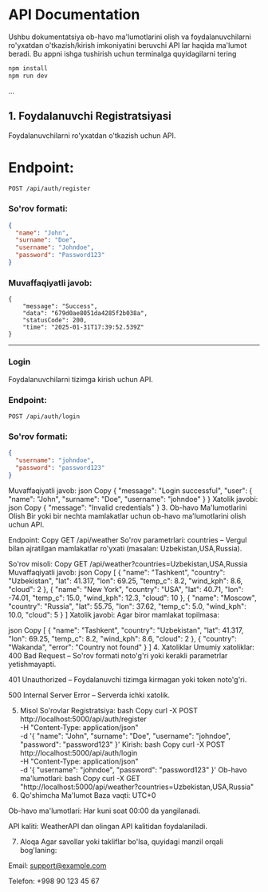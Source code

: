 # API Documentation

Ushbu dokumentatsiya ob-havo ma'lumotlarini olish va foydalanuvchilarni ro'yxatdan o'tkazish/kirish imkoniyatini beruvchi API lar haqida ma'lumot beradi.
Bu appni ishga tushirish uchun terminalga quyidagilarni tering 
```bash
npm install
npm run dev
```
...

## 1. Foydalanuvchi Registratsiyasi

Foydalanuvchilarni ro'yxatdan o'tkazish uchun API.

# Endpoint:

```
POST /api/auth/register
```

### So'rov formati:

```json
{
  "name": "John",
  "surname": "Doe",
  "username": "Johndoe",
  "password": "Password123"
}
```

### Muvaffaqiyatli javob:

```
{
    "message": "Success",
    "data": "679d0ae8051da4285f2b038a",
    "statusCode": 200,
    "time": "2025-01-31T17:39:52.539Z"
}
```

---

### Login

Foydalanuvchilarni tizimga kirish uchun API.

### Endpoint:
```
POST /api/auth/login
```
### So'rov formati:
```json
{
  "username": "johndoe",
  "password": "password123"
}
```
Muvaffaqiyatli javob:
json
Copy
{
  "message": "Login successful",
  "user": {
    "name": "John",
    "surname": "Doe",
    "username": "johndoe"
  }
}
Xatolik javobi:
json
Copy
{
  "message": "Invalid credentials"
}
3. Ob-havo Ma'lumotlarini Olish
Bir yoki bir nechta mamlakatlar uchun ob-havo ma'lumotlarini olish uchun API.

Endpoint:
Copy
GET /api/weather
So'rov parametrlari:
countries – Vergul bilan ajratilgan mamlakatlar ro'yxati (masalan: Uzbekistan,USA,Russia).

So'rov misoli:
Copy
GET /api/weather?countries=Uzbekistan,USA,Russia
Muvaffaqiyatli javob:
json
Copy
[
  {
    "name": "Tashkent",
    "country": "Uzbekistan",
    "lat": 41.317,
    "lon": 69.25,
    "temp_c": 8.2,
    "wind_kph": 8.6,
    "cloud": 2
  },
  {
    "name": "New York",
    "country": "USA",
    "lat": 40.71,
    "lon": -74.01,
    "temp_c": 15.0,
    "wind_kph": 12.3,
    "cloud": 10
  },
  {
    "name": "Moscow",
    "country": "Russia",
    "lat": 55.75,
    "lon": 37.62,
    "temp_c": 5.0,
    "wind_kph": 10.0,
    "cloud": 5
  }
]
Xatolik javobi:
Agar biror mamlakat topilmasa:

json
Copy
[
  {
    "name": "Tashkent",
    "country": "Uzbekistan",
    "lat": 41.317,
    "lon": 69.25,
    "temp_c": 8.2,
    "wind_kph": 8.6,
    "cloud": 2
  },
  {
    "country": "Wakanda",
    "error": "Country not found"
  }
]
4. Xatoliklar
Umumiy xatoliklar:
400 Bad Request – So'rov formati noto'g'ri yoki kerakli parametrlar yetishmayapti.

401 Unauthorized – Foydalanuvchi tizimga kirmagan yoki token noto'g'ri.

500 Internal Server Error – Serverda ichki xatolik.

5. Misol So'rovlar
Registratsiya:
bash
Copy
curl -X POST http://localhost:5000/api/auth/register \
-H "Content-Type: application/json" \
-d '{
  "name": "John",
  "surname": "Doe",
  "username": "johndoe",
  "password": "password123"
}'
Kirish:
bash
Copy
curl -X POST http://localhost:5000/api/auth/login \
-H "Content-Type: application/json" \
-d '{
  "username": "johndoe",
  "password": "password123"
}'
Ob-havo ma'lumotlari:
bash
Copy
curl -X GET "http://localhost:5000/api/weather?countries=Uzbekistan,USA,Russia"
6. Qo'shimcha Ma'lumot
Baza vaqti: UTC+0

Ob-havo ma'lumotlari: Har kuni soat 00:00 da yangilanadi.

API kaliti: WeatherAPI dan olingan API kalitidan foydalaniladi.

7. Aloqa
Agar savollar yoki takliflar bo'lsa, quyidagi manzil orqali bog'laning:

Email: support@example.com

Telefon: +998 90 123 45 67




